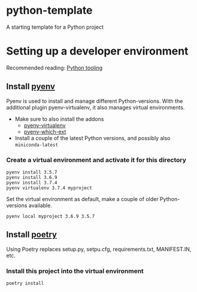 # python-template
A starting template for a Python project

# Setting up a developer environment

Recommended reading: [Python tooling](https://medium.com/georgian-impact-blog/python-tooling-makes-a-project-tick-181d567eea44)

## Install [pyenv](https://github.com/pyenv/pyenv)
Pyenv is used to install and manage different Python-versions. With the additional plugin pyenv-virtualenv, it also manages virtual environments.

- Make sure to also install the addons
  * [pyenv-virtualenv](https://github.com/pyenv/pyenv-virtualenv)
  * [pyenv-which-ext](https://github.com/pyenv/pyenv-which-ext)
- Install a couple of the latest Python versions, and possibly also `miniconda-latest`

### Create a virtual environment and activate it for this directory
```
pyenv install 3.5.7
pyenv install 3.6.9
pyenv install 3.7.4
pyenv virtualenv 3.7.4 myproject
```

Set the virtual environment as default, make a couple of older Python-versions available.
```
pyenv local myproject 3.6.9 3.5.7
```

## Install [poetry](https://github.com/sdispater/poetry)
Using Poetry replaces setup.py, setpu.cfg, requirements.txt, MANIFEST.IN, etc.

### Install this project into the virtual environment
```
poetry install
```

